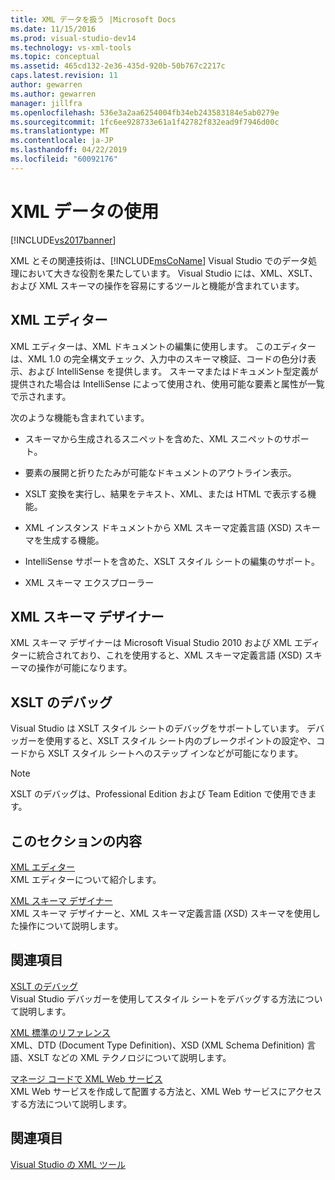 ```yaml
---
title: XML データを扱う |Microsoft Docs
ms.date: 11/15/2016
ms.prod: visual-studio-dev14
ms.technology: vs-xml-tools
ms.topic: conceptual
ms.assetid: 465cd132-2e36-435d-920b-50b767c2217c
caps.latest.revision: 11
author: gewarren
ms.author: gewarren
manager: jillfra
ms.openlocfilehash: 536e3a2aa6254004fb34eb243583184e5ab0279e
ms.sourcegitcommit: 1fc6ee928733e61a1f42782f832ead9f7946d00c
ms.translationtype: MT
ms.contentlocale: ja-JP
ms.lasthandoff: 04/22/2019
ms.locfileid: "60092176"
---
```

# <a name="working-with-xml-data"></a>XML データの使用
[!INCLUDE[vs2017banner](../includes/vs2017banner.md)]

XML とその関連技術は、[!INCLUDE[msCoName](../includes/msconame-md.md)] Visual Studio でのデータ処理において大きな役割を果たしています。 Visual Studio には、XML、XSLT、および XML スキーマの操作を容易にするツールと機能が含まれています。  
  
## <a name="xml-editor"></a>XML エディター  
 XML エディターは、XML ドキュメントの編集に使用します。 このエディターは、XML 1.0 の完全構文チェック、入力中のスキーマ検証、コードの色分け表示、および IntelliSense を提供します。 スキーマまたはドキュメント型定義が提供された場合は IntelliSense によって使用され、使用可能な要素と属性が一覧で示されます。  
  
 次のような機能も含まれています。  
  
- スキーマから生成されるスニペットを含めた、XML スニペットのサポート。  
  
- 要素の展開と折りたたみが可能なドキュメントのアウトライン表示。  
  
- XSLT 変換を実行し、結果をテキスト、XML、または HTML で表示する機能。  
  
- XML インスタンス ドキュメントから XML スキーマ定義言語 (XSD) スキーマを生成する機能。  
  
- IntelliSense サポートを含めた、XSLT スタイル シートの編集のサポート。  
  
- XML スキーマ エクスプローラー  
  
## <a name="xml-schema-designer"></a>XML スキーマ デザイナー  
 XML スキーマ デザイナーは Microsoft Visual Studio 2010 および XML エディターに統合されており、これを使用すると、XML スキーマ定義言語 (XSD) スキーマの操作が可能になります。  
  
## <a name="xslt-debugging"></a>XSLT のデバッグ  
 Visual Studio は XSLT スタイル シートのデバッグをサポートしています。 デバッガーを使用すると、XSLT スタイル シート内のブレークポイントの設定や、コードから XSLT スタイル シートへのステップ インなどが可能になります。  
  
> [!NOTE]
>  XSLT のデバッグは、Professional Edition および Team Edition で使用できます。  
  
## <a name="in-this-section"></a>このセクションの内容  
 [XML エディター](../xml-tools/xml-editor.md)  
 XML エディターについて紹介します。  
  
 [XML スキーマ デザイナー](../xml-tools/xml-schema-designer.md)  
 XML スキーマ デザイナーと、XML スキーマ定義言語 (XSD) スキーマを使用した操作について説明します。  
  
## <a name="related-sections"></a>関連項目  
 [XSLT のデバッグ](../xml-tools/debugging-xslt.md)  
 Visual Studio デバッガーを使用してスタイル シートをデバッグする方法について説明します。  
  
 [XML 標準のリファレンス](http://msdn.microsoft.com/79c78508-c9d0-423a-a00f-672e855de401)  
 XML、DTD (Document Type Definition)、XSD (XML Schema Definition) 言語、XSLT などの XML テクノロジについて説明します。
  
 [マネージ コードで XML Web サービス](http://msdn.microsoft.com/c9a7dc25-3e68-4723-bfb7-de4320830196)  
 XML Web サービスを作成して配置する方法と、XML Web サービスにアクセスする方法について説明します。  
  
## <a name="see-also"></a>関連項目  
 [Visual Studio の XML ツール](../xml-tools/xml-tools-in-visual-studio.md)
